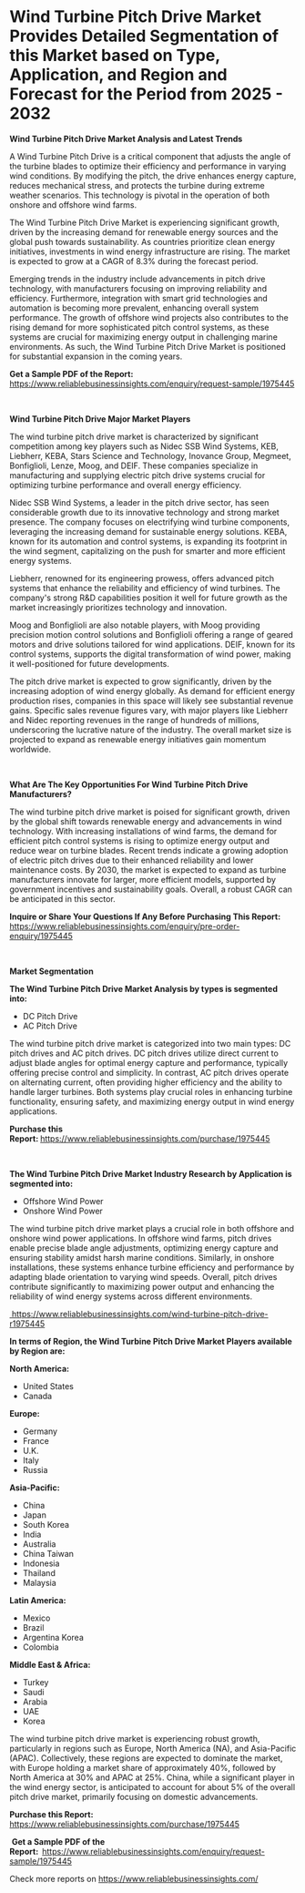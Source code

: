 <p><h1>Wind Turbine Pitch Drive Market Provides Detailed Segmentation of this Market based on Type, Application, and Region and Forecast for the Period from 2025 - 2032</h1></p><p><strong>Wind Turbine Pitch Drive Market Analysis and Latest Trends</strong></p>
<p><p>A Wind Turbine Pitch Drive is a critical component that adjusts the angle of the turbine blades to optimize their efficiency and performance in varying wind conditions. By modifying the pitch, the drive enhances energy capture, reduces mechanical stress, and protects the turbine during extreme weather scenarios. This technology is pivotal in the operation of both onshore and offshore wind farms.</p><p>The Wind Turbine Pitch Drive Market is experiencing significant growth, driven by the increasing demand for renewable energy sources and the global push towards sustainability. As countries prioritize clean energy initiatives, investments in wind energy infrastructure are rising. The market is expected to grow at a CAGR of 8.3% during the forecast period. </p><p>Emerging trends in the industry include advancements in pitch drive technology, with manufacturers focusing on improving reliability and efficiency. Furthermore, integration with smart grid technologies and automation is becoming more prevalent, enhancing overall system performance. The growth of offshore wind projects also contributes to the rising demand for more sophisticated pitch control systems, as these systems are crucial for maximizing energy output in challenging marine environments. As such, the Wind Turbine Pitch Drive Market is positioned for substantial expansion in the coming years.</p></p>
<p><strong>Get a Sample PDF of the Report:&nbsp;</strong> <a href="https://www.reliablebusinessinsights.com/enquiry/request-sample/1975445?utm_campaign=2350&utm_medium=2&utm_source=Github&utm_content=ia&utm_term=14022025&utm_id=wind-turbine-pitch-drive">https://www.reliablebusinessinsights.com/enquiry/request-sample/1975445</a></p>
<p>&nbsp;</p>
<p><strong>Wind Turbine Pitch Drive Major Market Players</strong></p>
<p><p>The wind turbine pitch drive market is characterized by significant competition among key players such as Nidec SSB Wind Systems, KEB, Liebherr, KEBA, Stars Science and Technology, Inovance Group, Megmeet, Bonfiglioli, Lenze, Moog, and DEIF. These companies specialize in manufacturing and supplying electric pitch drive systems crucial for optimizing turbine performance and overall energy efficiency.</p><p>Nidec SSB Wind Systems, a leader in the pitch drive sector, has seen considerable growth due to its innovative technology and strong market presence. The company focuses on electrifying wind turbine components, leveraging the increasing demand for sustainable energy solutions. KEBA, known for its automation and control systems, is expanding its footprint in the wind segment, capitalizing on the push for smarter and more efficient energy systems.</p><p>Liebherr, renowned for its engineering prowess, offers advanced pitch systems that enhance the reliability and efficiency of wind turbines. The company's strong R&D capabilities position it well for future growth as the market increasingly prioritizes technology and innovation.</p><p>Moog and Bonfiglioli are also notable players, with Moog providing precision motion control solutions and Bonfiglioli offering a range of geared motors and drive solutions tailored for wind applications. DEIF, known for its control systems, supports the digital transformation of wind power, making it well-positioned for future developments.</p><p>The pitch drive market is expected to grow significantly, driven by the increasing adoption of wind energy globally. As demand for efficient energy production rises, companies in this space will likely see substantial revenue gains. Specific sales revenue figures vary, with major players like Liebherr and Nidec reporting revenues in the range of hundreds of millions, underscoring the lucrative nature of the industry. The overall market size is projected to expand as renewable energy initiatives gain momentum worldwide.</p></p>
<p>&nbsp;</p>
<p><strong>What Are The Key Opportunities For Wind Turbine Pitch Drive Manufacturers?</strong></p>
<p><p>The wind turbine pitch drive market is poised for significant growth, driven by the global shift towards renewable energy and advancements in wind technology. With increasing installations of wind farms, the demand for efficient pitch control systems is rising to optimize energy output and reduce wear on turbine blades. Recent trends indicate a growing adoption of electric pitch drives due to their enhanced reliability and lower maintenance costs. By 2030, the market is expected to expand as turbine manufacturers innovate for larger, more efficient models, supported by government incentives and sustainability goals. Overall, a robust CAGR can be anticipated in this sector.</p></p>
<p><strong>Inquire or Share Your Questions If Any Before Purchasing This Report:</strong> <a href="https://www.reliablebusinessinsights.com/enquiry/pre-order-enquiry/1975445?utm_campaign=2350&utm_medium=2&utm_source=Github&utm_content=ia&utm_term=14022025&utm_id=wind-turbine-pitch-drive">https://www.reliablebusinessinsights.com/enquiry/pre-order-enquiry/1975445</a></p>
<p>&nbsp;</p>
<p><strong>Market Segmentation</strong></p>
<p><strong>The Wind Turbine Pitch Drive Market Analysis by types is segmented into:</strong></p>
<p><ul><li>DC Pitch Drive</li><li>AC Pitch Drive</li></ul></p>
<p><p>The wind turbine pitch drive market is categorized into two main types: DC pitch drives and AC pitch drives. DC pitch drives utilize direct current to adjust blade angles for optimal energy capture and performance, typically offering precise control and simplicity. In contrast, AC pitch drives operate on alternating current, often providing higher efficiency and the ability to handle larger turbines. Both systems play crucial roles in enhancing turbine functionality, ensuring safety, and maximizing energy output in wind energy applications.</p></p>
<p><strong>Purchase this Report:&nbsp;</strong><a href="https://www.reliablebusinessinsights.com/purchase/1975445?utm_campaign=2350&utm_medium=2&utm_source=Github&utm_content=ia&utm_term=14022025&utm_id=wind-turbine-pitch-drive">https://www.reliablebusinessinsights.com/purchase/1975445</a></p>
<p>&nbsp;</p>
<p><strong>The Wind Turbine Pitch Drive Market Industry Research by Application is segmented into:</strong></p>
<p><ul><li>Offshore Wind Power</li><li>Onshore Wind Power</li></ul></p>
<p><p>The wind turbine pitch drive market plays a crucial role in both offshore and onshore wind power applications. In offshore wind farms, pitch drives enable precise blade angle adjustments, optimizing energy capture and ensuring stability amidst harsh marine conditions. Similarly, in onshore installations, these systems enhance turbine efficiency and performance by adapting blade orientation to varying wind speeds. Overall, pitch drives contribute significantly to maximizing power output and enhancing the reliability of wind energy systems across different environments.</p></p>
<p><a href="https://www.reliablebusinessinsights.com/wind-turbine-pitch-drive-r1975445?utm_campaign=2350&utm_medium=2&utm_source=Github&utm_content=ia&utm_term=14022025&utm_id=wind-turbine-pitch-drive">&nbsp;https://www.reliablebusinessinsights.com/wind-turbine-pitch-drive-r1975445</a></p>
<p><strong>In terms of Region, the Wind Turbine Pitch Drive Market Players available by Region are:</strong></p>
<p>
    <p> <strong> North America: </strong>
        <ul>
            <li>United States</li>
            <li>Canada</li>
        </ul>
        </p> 
    <p> <strong> Europe: </strong>
        <ul>
            <li>Germany</li>
            <li>France</li>
            <li>U.K.</li>
            <li>Italy</li>
            <li>Russia</li>
        </ul>
        </p> 
    <p> <strong> Asia-Pacific: </strong>
        <ul>
            <li>China</li>
            <li>Japan</li>
            <li>South Korea</li>
            <li>India</li>
            <li>Australia</li>
            <li>China Taiwan</li>
            <li>Indonesia</li>
            <li>Thailand</li>
            <li>Malaysia</li>
        </ul>
        </p> 
    <p> <strong> Latin America: </strong>
        <ul>
            <li>Mexico</li>
            <li>Brazil</li>
            <li>Argentina Korea</li>
            <li>Colombia</li>
        </ul>
        </p> 
    <p> <strong> Middle East & Africa: </strong>
        <ul>
            <li>Turkey</li>
            <li>Saudi</li>
            <li>Arabia</li>
            <li>UAE</li>
            <li>Korea</li>
        </ul>
    </p>
    </p>
<p><p>The wind turbine pitch drive market is experiencing robust growth, particularly in regions such as Europe, North America (NA), and Asia-Pacific (APAC). Collectively, these regions are expected to dominate the market, with Europe holding a market share of approximately 40%, followed by North America at 30% and APAC at 25%. China, while a significant player in the wind energy sector, is anticipated to account for about 5% of the overall pitch drive market, primarily focusing on domestic advancements.</p></p>
<p><strong>Purchase this Report: </strong><a href="https://www.reliablebusinessinsights.com/purchase/1975445?utm_campaign=2350&utm_medium=2&utm_source=Github&utm_content=ia&utm_term=14022025&utm_id=wind-turbine-pitch-drive">https://www.reliablebusinessinsights.com/purchase/1975445</a></p>
<p>&nbsp;<strong>Get a Sample PDF of the Report:&nbsp;&nbsp;</strong><a href="https://www.reliablebusinessinsights.com/enquiry/request-sample/1975445?utm_campaign=2350&utm_medium=2&utm_source=Github&utm_content=ia&utm_term=14022025&utm_id=wind-turbine-pitch-drive">https://www.reliablebusinessinsights.com/enquiry/request-sample/1975445</a></p>
<p><strong></strong></p>
<p>Check more reports on <a href="https://www.reliablebusinessinsights.com/?utm_campaign=2350&utm_medium=2&utm_source=Github&utm_content=ia&utm_term=14022025&utm_id=wind-turbine-pitch-drive">https://www.reliablebusinessinsights.com/</a></p>